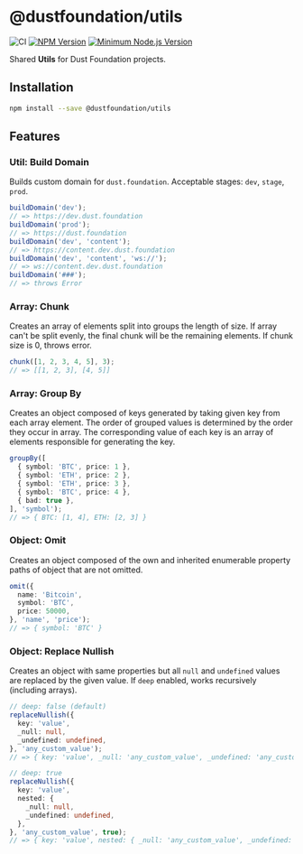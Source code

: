 # @dustfoundation/utils

![CI](https://github.com/DustFoundation/utils/actions/workflows/ci.yml/badge.svg)
[![NPM Version](https://badgen.net/npm/v/@dustfoundation/utils)](https://npmjs.com/package/@dustfoundation/utils)
[![Minimum Node.js Version](https://badgen.net/npm/node/@dustfoundation/utils)](https://npmjs.com/package/@dustfoundation/utils)

Shared **Utils** for Dust Foundation projects.

## Installation

```sh
npm install --save @dustfoundation/utils
```

## Features

### Util: Build Domain

Builds custom domain for `dust.foundation`. Acceptable stages: `dev`, `stage`, `prod`.

```ts
buildDomain('dev');
// => https://dev.dust.foundation
buildDomain('prod');
// => https://dust.foundation
buildDomain('dev', 'content');
// => https://content.dev.dust.foundation
buildDomain('dev', 'content', 'ws://');
// => ws://content.dev.dust.foundation
buildDomain('###');
// => throws Error
```

### Array: Chunk

Creates an array of elements split into groups the length of size. If array can't be split evenly, the final chunk will be the remaining elements. If chunk size is 0, throws error.

```ts
chunk([1, 2, 3, 4, 5], 3);
// => [[1, 2, 3], [4, 5]]
```

### Array: Group By

Creates an object composed of keys generated by taking given key from each array element. The order of grouped values is determined by the order they occur in array. The corresponding value of each key is an array of elements responsible for generating the key.

```ts
groupBy([
  { symbol: 'BTC', price: 1 },
  { symbol: 'ETH', price: 2 },
  { symbol: 'ETH', price: 3 },
  { symbol: 'BTC', price: 4 },
  { bad: true },
], 'symbol');
// => { BTC: [1, 4], ETH: [2, 3] }
```

### Object: Omit

Creates an object composed of the own and inherited enumerable property paths of object that are not omitted.

```ts
omit({
  name: 'Bitcoin',
  symbol: 'BTC',
  price: 50000,
}, 'name', 'price');
// => { symbol: 'BTC' }
```

### Object: Replace Nullish

Creates an object with same properties but all `null` and `undefined` values are replaced by the given value. If `deep` enabled, works recursively (including arrays).

```ts
// deep: false (default)
replaceNullish({
  key: 'value',
  _null: null,
  _undefined: undefined,
}, 'any_custom_value');
// => { key: 'value', _null: 'any_custom_value', _undefined: 'any_custom_value' }

// deep: true
replaceNullish({
  key: 'value',
  nested: {
    _null: null,
    _undefined: undefined,
  },
}, 'any_custom_value', true);
// => { key: 'value', nested: { _null: 'any_custom_value', _undefined: 'any_custom_value' } }
```
